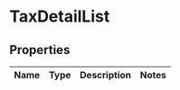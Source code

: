 
# TaxDetailList

## Properties
Name | Type | Description | Notes
------------ | ------------- | ------------- | -------------



